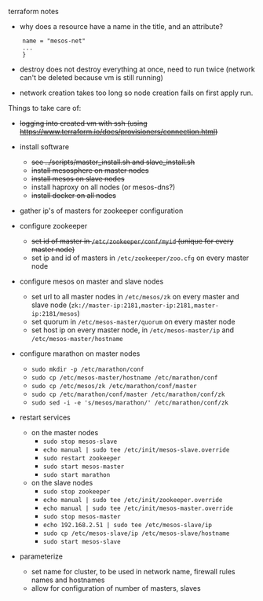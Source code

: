 terraform notes

- why does a resource have a name in the title, and an attribute?

```resource "google_compute_network" "mesos-net" {
    name = "mesos-net"
    ...
    }
```    

- destroy does not destroy everything at once, need to run twice (network can't be deleted because vm is still running)

- network creation takes too long so node creation fails on first apply run.

Things to take care of:

- <strike>logging into created vm with ssh (using https://www.terraform.io/docs/provisioners/connection.html)</strike>
- install software
    - <strike>see ../scripts/master_install.sh and slave_install.sh</strike>
    - <strike>install mesosphere on master nodes</strike>
    - <strike>install mesos on slave nodes</strike>
    - install haproxy on all nodes (or mesos-dns?)
    - <strike>install docker on all nodes</strike>
- gather ip's of masters for zookeeper configuration

- configure zookeeper
    - ~~set id of master in ```/etc/zookeeper/conf/myid``` (unique for every master node)~~
    - set ip and id of masters in ```/etc/zookeeper/zoo.cfg``` on every master node
- configure mesos on master and slave nodes
    - set url to all master nodes in ```/etc/mesos/zk``` 
    on every master and slave node (```zk://master-ip:2181,master-ip:2181,master-ip:2181/mesos```)
    - set quorum in ```/etc/mesos-master/quorum``` on every master node
    - set host ip on every master node, in ```/etc/mesos-master/ip``` and ```/etc/mesos-master/hostname```
- configure marathon on master nodes
    - ```sudo mkdir -p /etc/marathon/conf```
    - ```sudo cp /etc/mesos-master/hostname /etc/marathon/conf```
    - ```sudo cp /etc/mesos/zk /etc/marathon/conf/master```
    - ```sudo cp /etc/marathon/conf/master /etc/marathon/conf/zk```
    - ```sudo sed -i -e 's/mesos/marathon/' /etc/marathon/conf/zk```
- restart services
    - on the master nodes
        - ```sudo stop mesos-slave```
        - ```echo manual | sudo tee /etc/init/mesos-slave.override```
        - ```sudo restart zookeeper```
        - ```sudo start mesos-master```
        - ```sudo start marathon```
    - on the slave nodes
        - ```sudo stop zookeeper```
        - ```echo manual | sudo tee /etc/init/zookeeper.override```
        - ```echo manual | sudo tee /etc/init/mesos-master.override```
        - ```sudo stop mesos-master```
        - ```echo 192.168.2.51 | sudo tee /etc/mesos-slave/ip```
        - ```sudo cp /etc/mesos-slave/ip /etc/mesos-slave/hostname```
        - ```sudo start mesos-slave```
- parameterize
    - set name for cluster, to be used in network name, firewall rules names and hostnames
    - allow for configuration of number of masters, slaves
    
  